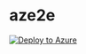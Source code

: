 # aze2e

[![Deploy to Azure](https://aka.ms/deploytoazurebutton)](https://portal.azure.com/#create/Microsoft.Template/uri/https%3A%2F%2Fraw.githubusercontent.com%2FChandraVijayDubey%2Faze2e%2Fmaster%2Ftemplate.json)
